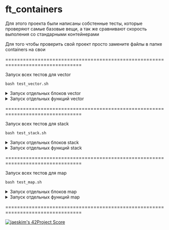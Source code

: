 # ft_containers

Для этого проекта были написаны собстенные тесты, которые проверяют самые базовые вещи, а так же сравнивают скорость выполения со стандарными контейнерами

Для того чтобы проверить свой проект просто замените файлы в папке containers на свои

================================================================================
    
Запуск всех тестов для vector

    bash test_vector.sh

<details>
<summary>Запуск отдельных блоков vector</summary>

    bash test_vector.sh Acc    (Element access)
    
    bash test_vector.sh Cap    (Capacity)
    
    bash test_vector.sh Alloc  (Allocator)
    
    bash test_vector.sh Iter   (Iterators)
    
    bash test_vector.sh Non    (Non-member function overloads)
    
    bash test_vector.sh Mod    (Modifiers)
    
</details>

<details>
<summary>Запуск отдельных функций vector</summary>

    Element access:
    1) bash test_vector.sh acc               (test [])
    2) bash test_vector.sh acc_const         (test [] const)
    3) bash test_vector.sh at
    4) bash test_vector.sh at_const
    5) bash test_vector.sh front
    6) bash test_vector.sh front_const
    7) bash test_vector.sh back
    8) bash test_vector.sh back_const
    
    Capacity:
    1) bash test_vector.sh size
    2) bash test_vector.sh max_size
    3) bash test_vector.sh capacity
    4) bash test_vector.sh reserve
    5) bash test_vector.sh empty
    6) bash test_vector.sh resize
    
    Allocator:
    1) bash test_vector.sh get_allocator
    
    Iterators:
    1) bash test_vector.sh iterator
    2) bash test_vector.sh iterator_const
    3) bash test_vector.sh r_iterator        (reverse iterators)
    4) bash test_vector.sh r_iterator_const  (reverse iterators const)
    
    Non-member function overloads:
    1) bash test_vector.sh operator          (==, !=, <, <=, >, >=)
    2) bash test_vector.sh Non_swap          (bash test_vector.sh swap все тесты для swap)
    
    Modifiers:
    1) bash test_vector.sh assign            (все тесты)
        1.1) bash test_vector.sh assign_1    (assign(InputIterator first, InputIterator last))
        1.2) bash test_vector.sh assign_2    (assign(size_type n, const value_type& val))
    2) bash test_vector.sh push_back
    3) bash test_vector.sh pop_back
    4) bash test_vector.sh insert            (все тесты)
        4.1) bash test_vector.sh insert_1    (insert(iterator position, const value_type& val))
        4.2) bash test_vector.sh insert_2    (insert(iterator position, size_type n, const value_type& val))
        4.3) bash test_vector.sh insert_3    (insert(iterator position, InputIterator first, InputIterator last))
    5) bash test_vector.sh erase             (все тесты)
        5.1) bash test_vector.sh erase_1     (erase(iterator position))
        5.2) bash test_vector.sh erase_2     (erase(iterator first, iterator last))
    6) bash test_vector.sh Mod_swap          (bash test_vector.sh swap все тесты для swap)
    7) bash test_vector.sh clear
    
</details>

================================================================================

Запуск всех тестов для stack

    bash test_stack.sh 

<details>
<summary>Запуск отдельных блоков stack</summary>
    
    bash test_stack.sh Member   (Member functions)
    
    bash test_stack.sh Non      (Non-member function overloads)
    
</details>
    
<details>
<summary>Запуск отдельных функций stack</summary>
    
    Member functions:
    1) bash test_stack.sh empty
    2) bash test_stack.sh size
    3) bash test_stack.sh top
    4) bash test_stack.sh top_const
    5) bash test_stack.sh push
    6) bash test_stack.sh pop
    
    Non-member function overloads:
    1) bash test_stack.sh operator          (==, !=, <, <=, >, >=)
    
</details>

================================================================================

Запуск всех тестов для map

    bash test_map.sh

<details>
<summary>Запуск отдельных блоков map</summary> 
    
    bash test_map.sh Acc    (Element access)
    
    bash test_map.sh Cap    (Capacity)
    
    bash test_map.sh Alloc  (Allocator)
    
    bash test_map.sh Iter   (Iterators)
    
    bash test_map.sh Non    (Non-member function overloads)
    
    bash test_map.sh Mod    (Modifiers)
    
    bash test_map.sh Oper   (Operations)
    
</details>
    
<details>
<summary>Запуск отдельных функций map</summary>
    
    Element access:
    1) bash test_map.sh acc
    
    Element access:
    1) bash test_map.sh size
    2) bash test_map.sh max_size
    3) bash test_map.sh empty
    
    Allocator:
    1) bash test_map.sh get_allocator
    
    Iterators:
    1) bash test_map.sh iterator
    2) bash test_map.sh iterator_const
    3) bash test_map.sh r_iterator
    4) bash test_map.sh r_iterator_const
    
    Non-member function overloads:
    1) bash test_map.sh operator        (==, !=, <, <=, >, >=)
    2) bash test_map.sh Non_swap        (bash test_map.sh swap все тесты для swap)
    
    Modifiers:
    1) bash test_map.sh insert          (все тесты)
        1.1) bash test_map.sh insert_1  (insert(const value_type& val))
        1.2) bash test_map.sh insert_2  (insert(iterator position, const value_type& val))
        1.3) bash test_map.sh insert_3  (insert(InputIterator first, InputIterator last))
    2) bash test_map.sh erase           (все тесты)      
        2.1) bash test_map.sh erase_1   (erase(iterator position))
        2.2) bash test_map.sh erase_2   (erase(const key_type& k))
        2.3) bash test_map.sh erase_3   (erase(iterator first, iterator last))
    3) bash test_map.sh Mod_swap        (bash test_map.sh swap все тесты для swap)
    4) bash test_map.sh clear
    
    Operations:
    1) bash test_map.sh count
    2) bash test_map.sh equal_range
    3) bash test_map.sh equal_range_const
    4) bash test_map.sh find
    5) bash test_map.sh find_const
    6) bash test_map.sh lower_bound
    7) bash test_map.sh lower_bound_const
    8) bash test_map.sh upper_bound
    9) bash test_map.sh upper_bound_const
    
</details>

================================================================================

[![jaeskim's 42Project Score](https://badge42.herokuapp.com/api/project/gmother/ft_containers)](https://github.com/JaeSeoKim/badge42)
